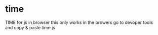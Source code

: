 # time
TIME for js in browser
this only works in the browers
go to devoper tools and copy & paste time.js
